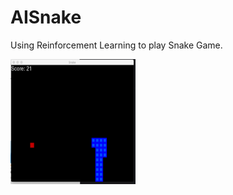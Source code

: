 # AISnake
Using Reinforcement Learning to play Snake Game.

<img src="https://github.com/supreetshm947/AISnake/blob/main/Demo.gif" width="200" height="200" />
